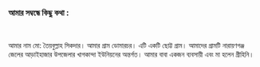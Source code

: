 <!DOCTYPE html>
<html>
<head>
<title>আমার সম্বন্ধে কিছু কথা</title>
</head>
<body>
<h3><b>আমার সম্বন্ধে কিছু কথা :</b></h3><br>
<p>আমার নাম মো: তৈয়বুল্লাহ সিকদার। আমার গ্রাম ডোমারচর। এটি একটি ছোট্ট গ্রাম। আমাদের গ্রামটি নারায়ণগঞ্জ জেলের আড়াইহাজার উপজেলার খাগকান্দা ইউনিয়নের অন্তর্গত। 
আমার বাবা একজন ব্যবসায়ী এবং মা হলেন গ্রীহিনি। 





































</body>
</html>
